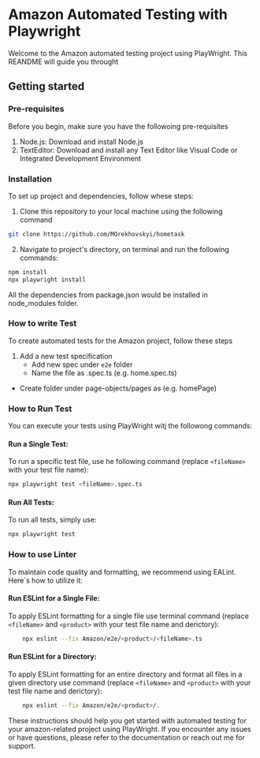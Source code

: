 # Amazon Automated Testing with Playwright

Welcome to the Amazon automated testing project using PlayWright. This REANDME will
guide you throught

## Getting started

### Pre-requisites

Before you begin, make sure you have the followoing pre-requisites

1. Node.js: Download and install Node.js 
2. TextEditor: Download and install any Text Editor like Visual Code or Integrated Development Environment

### Installation

To set up project and dependencies, follow whese steps:

1. Clone  this repository to your local machine using the following command
```bash
git clone https://github.com/MOrekhovskyi/hometask
```
2. Navigate to project's directory, on terminal and run the following commands:

```bash
npm install
npx playwright install
```

All the dependencies from package.json would be installed in node_modules folder.

### How to write Test

To create automated tests for the Amazon project, follow these steps

1. Add a new test specification
    * Add new spec under `e2e` folder
    * Name the file as <testname>.spec.ts (e.g. home.spec.ts)
* Create folder under page-objects/pages as <name-page> (e.g. homePage)

### How to Run Test

You can execute your tests using PlayWright witj the followong commands:

####  Run a Single Test:

To run a specific test file, use he following command (replace `<fileName>` with your test file name):
```bash
npx playwright test <fileName>.spec.ts 
```

#### Run All Tests: 

To run all tests, simply use:

```bash
npx playwright test 
```

### How to use Linter

To maintain code quality and formatting, we recommend using EALint. Here`s how to utilize it:

#### Run ESLint for a Single File:

To apply ESLint formatting for a single file use terminal command
(replace `<fileName>` and `<product>` with your test file name and derictory):

```bash
    npx eslint --fix Amazon/e2e/<product>/<fileName>.ts
```

#### Run ESLint for a Directory:

To apply ESLint formatting for an entire directory and format all files in a given directory use command
(replace `<fileName>` and `<product>` with your test file name and derictory):

```bash
    npx eslint --fix Amazon/e2e/<product>/.
```

These instructions should help you get started with automated testing for your amazon-related project using PlayWright. 
If you encounter any issues or have questions, please refer to the documentation or reach out me for support.